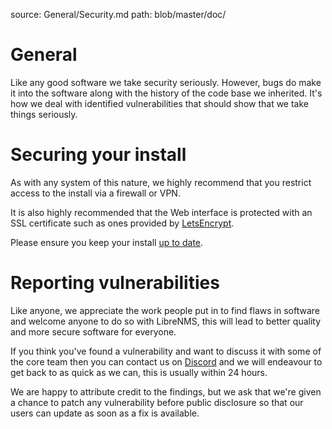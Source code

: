 source: General/Security.md
path: blob/master/doc/

# General

Like any good software we take security seriously. However, bugs do
make it into the software along with the history of the code base we
inherited. It's how we deal with identified vulnerabilities that
should show that we take things seriously.

# Securing your install

As with any system of this nature, we highly recommend that you
restrict access to the install via a firewall or VPN.

It is also highly recommended that the Web interface is protected with
an SSL certificate such as ones provided by [LetsEncrypt](http://www.letsencrypt.org).

Please ensure you keep your install [up to date](Updating.md).

# Reporting vulnerabilities

Like anyone, we appreciate the work people put in to find flaws in software and welcome anyone to do so with LibreNMS, this will lead to better quality and more secure software for everyone.

If you think you've found a vulnerability and want to discuss it with some of the core team then you can contact us on
[Discord](https://discord.com/invite/librenms) and we will endeavour to get back to as quick as we can, this is usually within 24 hours.

We are happy to attribute credit to the findings, but we ask that we're given a chance to patch any vulnerability before public disclosure so that our users can update as soon as a fix is available.

